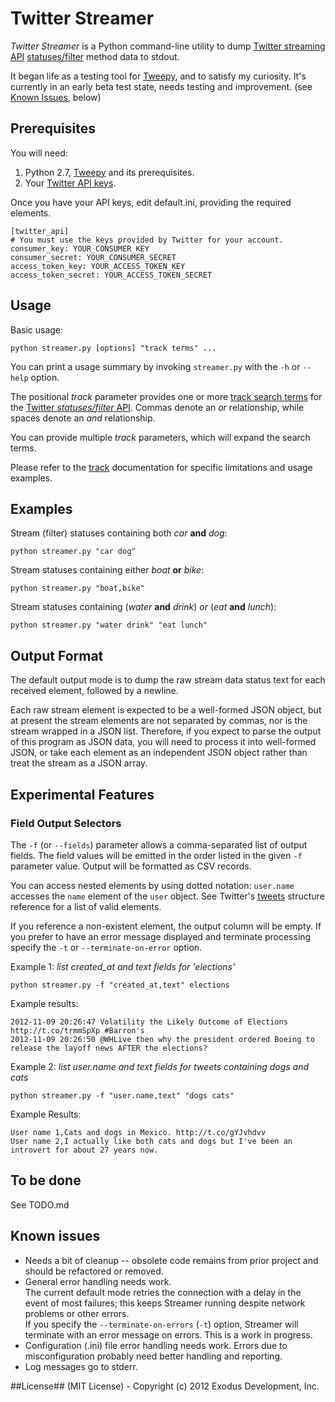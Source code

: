 # Twitter Streamer #
*Twitter Streamer* is a Python command-line utility to dump [Twitter streaming API][streaming-apis] 
[statuses/filter][statuses-filter] method data to stdout.

It began life as a testing tool for [Tweepy][tweepy], and to satisfy my curiosity.
It's currently in an early beta test state, needs testing and improvement. 
(see [Known Issues](#issues), below)

## Prerequisites ##
You will need:

 1. Python 2.7, [Tweepy][tweepy] and its prerequisites.
 2. Your [Twitter API keys][keys].

Once you have your API keys, edit default.ini, providing the required elements.

    [twitter_api]
    # You must use the keys provided by Twitter for your account.
    consumer_key: YOUR_CONSUMER_KEY
    consumer_secret: YOUR_CONSUMER_SECRET
    access_token_key: YOUR_ACCESS_TOKEN_KEY
    access_token_secret: YOUR_ACCESS_TOKEN_SECRET

## Usage ##
Basic usage:

    python streamer.py [options] "track terms" ...
    
You can print a usage summary by invoking `streamer.py` with the `-h` or `--help` option.

The positional *track* parameter provides one or more [track search terms][parameters-track] for the [Twitter 
*statuses/filter* API][statuses-filter].  Commas denote an *or* relationship, while spaces
denote an *and* relationship.  

You can provide multiple *track* parameters, which will expand the search terms.

Please refer to the [track][parameters-track] documentation for specific limitations and 
usage examples.

## Examples ##
Stream (filter) statuses containing both *car* **and** *dog*:

    python streamer.py "car dog"

Stream statuses containing either *boat* **or** *bike*:

    python streamer.py "boat,bike" 
    
Stream statuses containing (*water* **and** *drink*) *or* (*eat* **and** *lunch*):

    python streamer.py "water drink" "eat lunch"
    
## Output Format ##
The default output mode is to dump the raw stream data status text for each received
element, followed by a newline.

Each raw stream element is expected to be a well-formed JSON object, but at present the
stream elements are not separated by commas, nor is the stream wrapped in a JSON
list.  Therefore, if you expect to parse the output of this program as JSON
data, you will need to process it into well-formed JSON, or take each element as
an independent JSON object rather than treat the stream as a JSON array.
## Experimental Features ##
### Field Output Selectors ###
The `-f` (or `--fields`) parameter allows a comma-separated list of output fields.
The field values will be emitted in the order listed in the given `-f` 
parameter value.  Output will be formatted as CSV records.

You can access nested elements by using dotted notation: `user.name` accesses 
the `name` element of the `user` object.  See Twitter's [tweets][twitter-tweets] 
structure reference for a list of valid elements. 

If you reference a non-existent element, the output column will be empty. 
If you prefer to have an error message displayed and terminate processing
specify the `-t` or `--terminate-on-error` option. 

Example 1: *list created_at and text fields for 'elections'*

    python streamer.py -f "created_at,text" elections

Example results:

    2012-11-09 20:26:47 Volatility the Likely Outcome of Elections http://t.co/trmmSpXp #Barron's
    2012-11-09 20:26:50 @WHLive then why the president ordered Boeing to release the layoff news AFTER the elections?

Example 2: *list user.name and text fields for tweets containing dogs *and* cats*

    python streamer.py -f "user.name,text" "dogs cats"
    
Example Results:

    User name 1,Cats and dogs in Mexico. http://t.co/gYJvhdvv
    User name 2,I actually like both cats and dogs but I've been an introvert for about 27 years now.

## To be done ##
See TODO.md
## Known issues<a name='issues'>&nbsp;</a> ##
* Needs a bit of cleanup -- obsolete code remains from prior project and should
be refactored or removed.
* General error handling needs work.  
    The current default mode retries the connection with a delay
in the event of most failures; this keeps Streamer running despite network
problems or other errors.  
    If you specify the `--terminate-on-errors` (`-t`) option, Streamer will
    terminate with an error message on errors.  This is a work in progress. 
* Configuration (.ini) file error handling needs work.
    Errors due to misconfiguration probably need better handling and reporting. 
* Log messages go to stderr.

##License##
(MIT License) - Copyright (c) 2012 Exodus Development, Inc.
  
[streaming-apis]: https://dev.twitter.com/docs/streaming-apis
[parameters-track]: https://dev.twitter.com/docs/streaming-apis/parameters#track 
[statuses-filter]: https://dev.twitter.com/docs/api/1.1/post/statuses/filter
[keys]: https://dev.twitter.com/docs/faq#7447
[tweepy]: https://github.com/tweepy/tweepy
[twitter-tweets]: https://dev.twitter.com/docs/platform-objects/tweets
